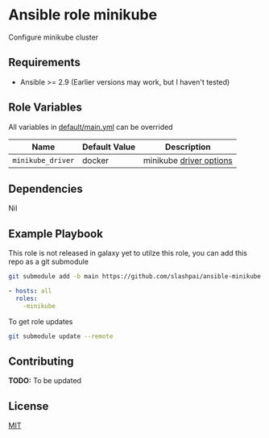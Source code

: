 # Ansible role minikube

Configure minikube cluster

## Requirements

* Ansible >= 2.9 (Earlier versions may work, but I haven't tested)

## Role Variables

All variables in [default/main.yml](defaults/main.yml) can be overrided

| Name           | Default Value | Description                        |
| -------------- | ------------- | -----------------------------------|
|`minikube_driver`| docker | minikube [driver options](https://minikube.sigs.k8s.io/docs/drivers/)|

## Dependencies

Nil

## Example Playbook

This role is not released in galaxy yet to utilze this role, you can add this repo as a git submodule

```bash
git submodule add -b main https://github.com/slashpai/ansible-minikube.git roles/minikube
```

```yaml
- hosts: all
  roles:
    -minikube
```

To get role updates

```bash
git submodule update --remote
```

## Contributing

**TODO:** To be updated

## License

[MIT](LICENSE)
